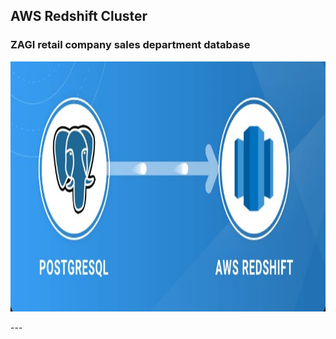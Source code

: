 ## AWS Redshift Cluster 
### ZAGI retail company sales department database
<p align="left">
  <img width="800" height="400" src="https://github.com/ankur715/AWS_redshift/blob/master/postgresql-to-redshift.jpg"> 
</p>
---
